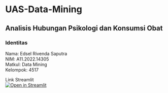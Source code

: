 # UAS-Data-Mining
## Analisis Hubungan Psikologi dan Konsumsi Obat

### Identitas
  Nama: Edsel Rivenda Saputra <br />
  NIM: A11.2022.14305 <br />
  Matkul: Data Mining <br />
  Kelompok: 4517 <br />

Link Streamlit <br />
[![Open in Streamlit](https://static.streamlit.io/badges/streamlit_badge_black_white.svg)](https://dm-a11202214305-uas.streamlit.app/)


